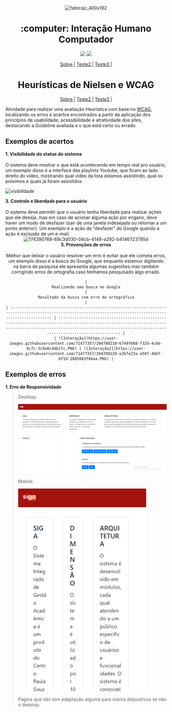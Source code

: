 <div align="center">
  
![fatecsjc_400x192](https://user-images.githubusercontent.com/71477357/161321048-dc637b2e-0314-4e07-b2f9-8cda9f653356.png)

<h1 align="center"> :computer: Interação Humano Computador </h1>
<p align="center">
  
<img src="http://img.shields.io/static/v1?label=STATUS&message=EM%20DESENVOLVIMENTO&color=GREEN&style=flat"/>
<img src="https://img.shields.io/badge/ÚLTIMA%20MODIFICAÇÃO-NOVEMBRO%20DE%202022-brightgreen&style=flat"/>

<p align ="center">
    <a href="#home"> Sobre </a> |
    <a href="#teste2"> Teste2 </a> |
    <a href="#teste3"> Teste3 </a> |
  
</div>

<span id = "home">

<h1 align="center"> Heurísticas de Nielsen e WCAG </h1>

<p align ="center">
    <a href="#home"> Sobre </a> |
    <a href="#teste2"> Teste2 </a> |
    <a href="#teste3"> Teste3 </a> |

Atividade para realizar uma avaliação Heurística com base no [WCAG](https://www.w3.org/WAI/WCAG21/quickref/), localizando os erros e acertos encontrados a partir da aplicação dos princípios de usabilidade, acessibilidade e atratividade dos sites, destacando a Guideline avaliada e o que está certo ou errado.

## Exemplos de acertos

<summary><b>1. Visibilidade do status do sistema</b></summary>
<br>
 O sistema deve mostrar o que está acontecendo em tempo real pro usuário, um exemplo disso é a interface das playlists Youtube, que ficam ao lado direito do vídeo, mostrando qual vídeo da lista estamos assistindo, qual os próximos e quais já foram assistidos

![visibilidade](https://user-images.githubusercontent.com/71477357/204688242-2ac2925a-d755-4494-8715-6424d343bb46.JPG)

<summary><b>3. Controle e liberdade para o usuário</b></summary>
    <br>
    O sistema deve permitir que o usuário tenha liberdade para realizar ações que ele deseja, mas em caso de acionar alguma ação por engano, deve haver um modo de desfazer (sair de uma janela indesejada ou retornar a um ponto anterior). Um exemplo é a ação de “desfazer” do Google quando a ação é exclusão de um e-mail.

<div align="center">
    <img alt="174390768-69c3d030-04cb-4148-a292-b4146723795d" src="https://user-images.githubusercontent.com/71477357/204778639-9836f10b-d964-4707-a9d1-8ef331aba57d.png"
<div>

<summary><b>5. Prevenções de erros</b></summary>
    <br>
    Melhor que deixar o usuário resolver um erro é evitar que ele cometa erros, um exemplo disso é a busca do Google, que enquanto estamos digitando na barra de pesquisa ele apresenta algumas sugestões mas também corrigindo erros de ortografia caso tenhamos pesquisado algo errado.

<div align="center">

    |                                                                 Realizando uma busca no Google                                                                 |                                                                                         Resultado da busca com erro de ortográfica                                                                                          |
    | :------------------------------------------------------------------------------------------------------------------------------------------------------------: | :-------------------------------------------------------------------------------------------------------------------------------------------------------------------------------------------------------------------------: |
    | ![Interação](https://user-images.githubusercontent.com/71477357/204780210-6749f688-f32d-4c8e-9c7c-3c9a0c4db1fc.PNG) | ![Interação2](https://user-images.githubusercontent.com/71477357/204780220-e2bfe23a-a507-4bbf-bf1d-2885803f84aa.PNG) |
<div>

<div align="left">

## Exemplos de erros

<summary><b>1. Erro de Responsividade</b></summary>

> Desktop:
>
> <img heigh="800px" width="1000px" src ="https://github.com/drisabelles/bertoti/blob/main/IHC/images/WCAG-D3.png">
>
>
> Mobile:
>
> <img heigh="400px" width="400px" src ="https://github.com/drisabelles/bertoti/blob/main/IHC/images/WCAG-D4.png">
>
> Página que não tem adaptação alguma para outros dispostivos se não o desktop.  
